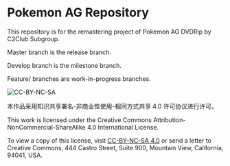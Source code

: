 # Pokemon AG Repository

This repository is for the remastering project of Pokemon AG DVDRip by C2Club Subgroup.

Master branch is the release branch.

Develop branch is the milestone branch.

Feature/ branches are work-in-progress branches.

![CC-BY-NC-SA](http://i.creativecommons.org/l/by-nc-sa/4.0/88x31.png)

本作品采用知识共享署名-非商业性使用-相同方式共享 4.0 许可协议进行许可。

This work is licensed under the Creative Commons Attribution-NonCommercial-ShareAlike 4.0 International License.

To view a copy of this license, visit [CC-BY-NC-SA 4.0](http://creativecommons.org/licenses/by-nc-sa/4.0/) or send a letter to Creative Commons, 444 Castro Street, Suite 900, Mountain View, California, 94041, USA.

